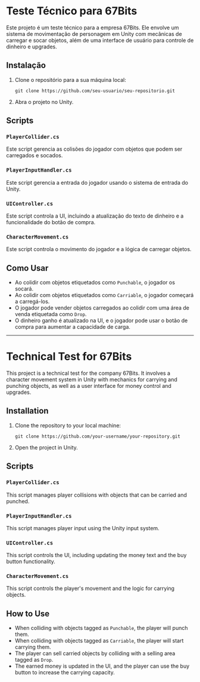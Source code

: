 # Teste Técnico para 67Bits

Este projeto é um teste técnico para a empresa 67Bits. Ele envolve um sistema de movimentação de personagem em Unity com mecânicas de carregar e socar objetos, além de uma interface de usuário para controle de dinheiro e upgrades.

## Instalação

1. Clone o repositório para a sua máquina local:
    ```
    git clone https://github.com/seu-usuario/seu-repositorio.git
    ```

2. Abra o projeto no Unity.

## Scripts

### `PlayerCollider.cs`

Este script gerencia as colisões do jogador com objetos que podem ser carregados e socados.

### `PlayerInputHandler.cs`

Este script gerencia a entrada do jogador usando o sistema de entrada do Unity.

### `UIController.cs`

Este script controla a UI, incluindo a atualização do texto de dinheiro e a funcionalidade do botão de compra.

### `CharacterMovement.cs`

Este script controla o movimento do jogador e a lógica de carregar objetos.

## Como Usar

- Ao colidir com objetos etiquetados como `Punchable`, o jogador os socará.
- Ao colidir com objetos etiquetados como `Carriable`, o jogador começará a carregá-los.
- O jogador pode vender objetos carregados ao colidir com uma área de venda etiquetada como `Drop`.
- O dinheiro ganho é atualizado na UI, e o jogador pode usar o botão de compra para aumentar a capacidade de carga.

---

# Technical Test for 67Bits

This project is a technical test for the company 67Bits. It involves a character movement system in Unity with mechanics for carrying and punching objects, as well as a user interface for money control and upgrades.

## Installation

1. Clone the repository to your local machine:
    ```
    git clone https://github.com/your-username/your-repository.git
    ```

2. Open the project in Unity.

## Scripts

### `PlayerCollider.cs`

This script manages player collisions with objects that can be carried and punched.

### `PlayerInputHandler.cs`

This script manages player input using the Unity input system.

### `UIController.cs`

This script controls the UI, including updating the money text and the buy button functionality.

### `CharacterMovement.cs`

This script controls the player's movement and the logic for carrying objects.

## How to Use

- When colliding with objects tagged as `Punchable`, the player will punch them.
- When colliding with objects tagged as `Carriable`, the player will start carrying them.
- The player can sell carried objects by colliding with a selling area tagged as `Drop`.
- The earned money is updated in the UI, and the player can use the buy button to increase the carrying capacity.
